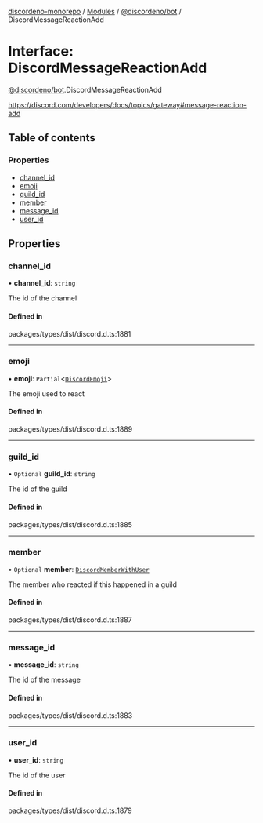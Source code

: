 [discordeno-monorepo](../README.md) / [Modules](../modules.md) / [@discordeno/bot](../modules/discordeno_bot.md) / DiscordMessageReactionAdd

# Interface: DiscordMessageReactionAdd

[@discordeno/bot](../modules/discordeno_bot.md).DiscordMessageReactionAdd

https://discord.com/developers/docs/topics/gateway#message-reaction-add

## Table of contents

### Properties

- [channel_id](discordeno_bot.DiscordMessageReactionAdd.md#channel_id)
- [emoji](discordeno_bot.DiscordMessageReactionAdd.md#emoji)
- [guild_id](discordeno_bot.DiscordMessageReactionAdd.md#guild_id)
- [member](discordeno_bot.DiscordMessageReactionAdd.md#member)
- [message_id](discordeno_bot.DiscordMessageReactionAdd.md#message_id)
- [user_id](discordeno_bot.DiscordMessageReactionAdd.md#user_id)

## Properties

### channel_id

• **channel_id**: `string`

The id of the channel

#### Defined in

packages/types/dist/discord.d.ts:1881

---

### emoji

• **emoji**: `Partial`<[`DiscordEmoji`](discordeno_bot.DiscordEmoji.md)\>

The emoji used to react

#### Defined in

packages/types/dist/discord.d.ts:1889

---

### guild_id

• `Optional` **guild_id**: `string`

The id of the guild

#### Defined in

packages/types/dist/discord.d.ts:1885

---

### member

• `Optional` **member**: [`DiscordMemberWithUser`](discordeno_bot.DiscordMemberWithUser.md)

The member who reacted if this happened in a guild

#### Defined in

packages/types/dist/discord.d.ts:1887

---

### message_id

• **message_id**: `string`

The id of the message

#### Defined in

packages/types/dist/discord.d.ts:1883

---

### user_id

• **user_id**: `string`

The id of the user

#### Defined in

packages/types/dist/discord.d.ts:1879
